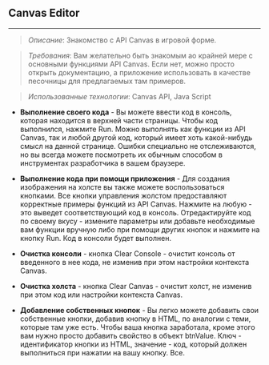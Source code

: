 ## Canvas Editor
------------------
>*Описание*: Знакомство с API Canvas в игровой форме.

>*Требования*: Вам желательно быть знакомым ао крайней мере с основными функциями API Canvas. Если нет, можно просто открыть документацию, а приложение использовать в качестве песочницы для предлагаемых там примеров.

>*Использованные технологии*: Canvas API, Java Script


* **Выполнение своего кода** - Вы можете ввести код в консоль, которая находится в верхней части страницы. Чтобы код выполнился, нажмите Run. Можно выполнять как функции из API Canvas, так и любой другой код, который имеет хоть какой-нибудь смысл на данной странице. Ошибки специально не отслеживаются, но вы всегда можете посмотреть их обычным способом в инструментах разработчика в вашем браузере.

* **Выполнение кода при помощи приложения** - Для создания изображения на холсте вы также можете воспользоваться кнопками. Все кнопки управления жолстом предоставляют корректные примеры функций из API Canvas. Нажмите на любую - это выведет соответствующий код в консоль. Отредактируйте код по своему вкусу - измените параметры или добавьте необходимые вам функции вручную либо при помощи других кнопок и нажмите на кнопку Run. Код в консоли будет выполнен.

* **Очистка консоли** - кнопка Clear Console - очистит консоль от введенного в нее кода, не изменив при этом настройки контекста Canvas.

* **Очистка холста** - кнопка Clear Canvas - очистит холст, не изменив при этом код или настройки контекста Canvas.

* **Добавление собственных кнопок** - Вы легко можете добавить свои собственные кнопки, добавив кнопку в HTML, по аналогии с теми, которые там уже есть. Чтобы ваша кнопка заработала, кроме этого вам нужно просто добавить свойство в объект btnValue. Ключ - идентификатор кнопки из HTML, значение - код, который должен выполниться при нажатии на вашу кнопку. Все.
